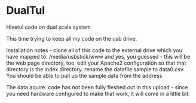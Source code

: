 # DualTul
Hivetul code on dual scale system

This time trying to keep all my code on the usb drive.

Installation notes - 
clone all of this code to the external drive which you have mapped to:
/media/usbstick/www
and yes, you guessed - this will be the web page directory, too.
edit your Apache2 configuration so that that directory is the index directory.
rename the datafile sample to data0.csv.
You should be able to pull up the sample data from the address

The data aquire. code has not been fully fleshed out in this upload - since you need hardware configured to make that work, it will come in a little bit.
